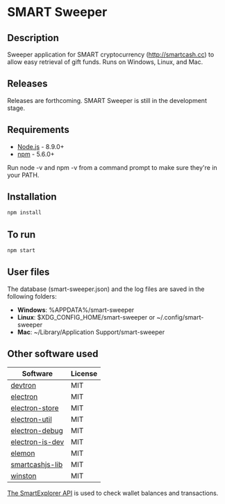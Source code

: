 SMART Sweeper
=============

Description
---------------
Sweeper application for SMART cryptocurrency (http://smartcash.cc) to allow easy retrieval of gift funds. Runs on Windows, Linux, and Mac.

Releases
---------------
Releases are forthcoming. SMART Sweeper is still in the development stage.

Requirements
---------------
* [Node.js](http://nodejs.org) - 8.9.0+
* [npm](http://npmjs.com) - 5.6.0+

Run node -v and npm -v from a command prompt to make sure they're in your PATH.

Installation
---------------
``` bash
npm install
```

To run
---------------
``` bash
npm start
```

User files
---------------
The database (smart-sweeper.json) and the log files are saved in the following folders:

* **Windows**: %APPDATA%/smart-sweeper
* **Linux**: $XDG_CONFIG_HOME/smart-sweeper or ~/.config/smart-sweeper
* **Mac**: ~/Library/Application Support/smart-sweeper

Other software used
-------------------
Software | License
-------- | --------
[devtron](https://github.com/electron/devtron) | MIT
[electron](https://github.com/electron/electron) | MIT
[electron-store](https://github.com/sindresorhus/electron-store) | MIT
[electron-util](https://github.com/sindresorhus/electron-util) | MIT
[electron-debug](https://github.com/sindresorhus/electron-debug) | MIT
[electron-is-dev](https://github.com/sindresorhus/electron-is-dev) | MIT
[elemon](https://github.com/manidlou/elemon) | MIT
[smartcashjs-lib](https://github.com/SmartCash/SmartCashjs-lib) | MIT
[winston](https://github.com/winstonjs/winston) | MIT

[The SmartExplorer API](http://explorer3.smartcash.cc) is used to check wallet balances and transactions.
